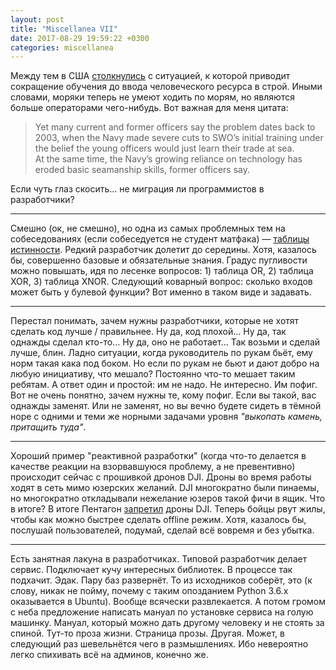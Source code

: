 ```yaml
---
layout: post
title: "Miscellanea VII"
date: 2017-08-29 19:59:22 +0300
categories: miscellanea
---
```

Между тем в США [столкнулись](https://www.militarytimes.com/news/your-navy/2017/08/27/navy-swos-a-culture-in-crisis/) с ситуацией, к которой приводит сокращение обучения до ввода человеческого ресурса в строй. Иными словами, моряки теперь не умеют ходить по морям, но являются больше операторами чего-нибудь. Вот важная для меня цитата:
> Yet many current and former officers say the problem dates back to 2003, when the Navy made severe cuts to SWO’s initial training under the belief the young officers would just learn their trade at sea.  
> At the same time, the Navy’s growing reliance on technology has eroded basic seamanship skills, former officers say.

Если чуть глаз скосить... не миграция ли программистов в разработчики?

---

Смешно (ок, не смешно), но одна из самых проблемных тем на собеседованиях (если собеседуется не студент матфака) — [таблицы истинности](https://en.wikipedia.org/wiki/Truth_table). Редкий разработчик долетит до середины. Хотя, казалось бы, совершенно базовые и обязательные знания. Градус пугливости можно повышать, идя по лесенке вопросов: 1) таблица OR, 2) таблица XOR, 3) таблица XNOR. Следующий коварный вопрос: сколько входов может быть у булевой функции? Вот именно в таком виде и задавать.

---

Перестал понимать, зачем нужны разработчики, которые не хотят сделать код лучше / правильнее. Ну да, код плохой... Ну да, так однажды сделал кто-то... Ну да, оно не работает... Так возьми и сделай лучше, блин. Ладно ситуации, когда руководитель по рукам бьёт, ему норм такая кака под боком. Но если по рукам не бьют и дают добро на любую инициативу, что мешало? Постоянно что-то мешает таким ребятам. А ответ один и простой: им не надо. Не интересно. Им пофиг. Вот не очень понятно, зачем нужны те, кому пофиг. Если вы такой, вас однажды заменят. Или не заменят, но вы вечно будете сидеть в тёмной норе с одними и теми же норными задачами уровня *"выкопать камень, притащить туда"*.

---

Хороший пример "реактивной разработки" (когда что-то делается в качестве реакции на взорвавшуюся проблему, а не превентивно) происходит сейчас с прошивкой дронов DJI. Дроны во время работы ходят в сеть мимо юзерских желаний. DJI многократно были пинаемы, но многократно откладывали нежелание юзеров такой фичи в ящик. Что в итоге? В итоге Пентагон [запретил](https://geektimes.ru/post/292079/) дроны DJI. Теперь бойцы рвут жилы, чтобы как можно быстрее сделать offline режим. Хотя, казалось бы, послушай пользователей, подумай, сделай всё вовремя и без убытка.

---

Есть занятная лакуна в разработчиках. Типовой разработчик делает сервис. Подключает кучу интересных библиотек. В процессе так подхачит. Эдак. Пару баз развернёт. То из исходников соберёт, это (к слову, никак не пойму, почему с таким опозданием Python 3.6.x оказывается в Ubuntu). Вообще всячески развлекается. А потом громом с неба предложение написать мануал по установке сервиса на голую машинку. Мануал, который можно дать другому человеку и не стоять за спиной. Тут-то проза жизни. Страница прозы. Другая. Может, в следующий раз шевельнётся чего в размышлениях. Ибо невероятно легко спихивать всё на админов, конечно же.
